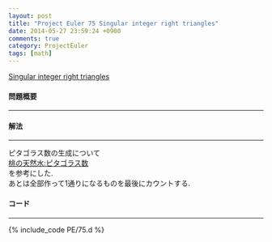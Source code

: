 ```yaml
---
layout: post
title: "Project Euler 75 Singular integer right triangles"
date: 2014-05-27 23:59:24 +0900
comments: true
category: ProjectEuler
tags: [math]
---
```


[Singular integer right triangles](http://projecteuler.net/problem=75)

#### 問題概要

****

#### 解法

****

ピタゴラス数の生成について  
[桃の天然水:ピタゴラス数](http://d.hatena.ne.jp/inamori/20091028/p1)  
を参考にした.  
あとは全部作って1通りになるものを最後にカウントする.  

#### コード

****

{% include_code PE/75.d %}
